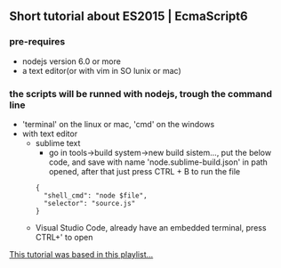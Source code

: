## Short tutorial about ES2015 | EcmaScript6

### pre-requires 
* nodejs version 6.0 or more
* a text editor(or with vim in SO lunix or mac)

### the scripts will be runned with nodejs, trough the command line
* 'terminal' on the linux or mac, 'cmd' on the windows
* with text editor
  * sublime text
    * go in tools->build system->new build sistem..., put the below code, and save with name 'node.sublime-build.json' in path opened,
    after that just press CTRL + B to run the file
    ```
    {
      "shell_cmd": "node $file",
      "selector": "source.js"
    }
    ```
  * Visual Studio Code, already have an embedded terminal, press CTRL+' to open
    


[This tutorial was based in this playlist...](https://www.youtube.com/watch?v=vcoMWWVZS7c&list=PLDm7BSK-M5Yk30T65F5yeuCcStOQBPKq2)
